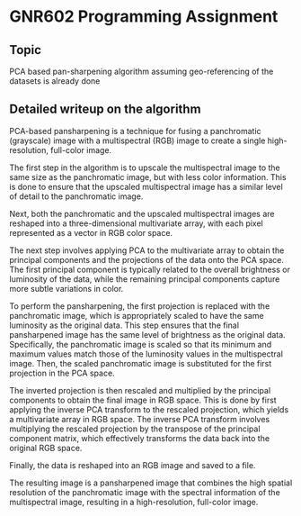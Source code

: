# GNR602 Programming Assignment
## Topic
PCA based pan-sharpening algorithm assuming geo-referencing of the datasets is already done

## Detailed writeup on the algorithm
PCA-based pansharpening is a technique for fusing a panchromatic (grayscale) image with a multispectral (RGB) image to create a single high-resolution, full-color image.

The first step in the algorithm is to upscale the multispectral image to the same size as the panchromatic image, but with less color information. This is done to ensure that the upscaled multispectral image has a similar level of detail to the panchromatic image.

Next, both the panchromatic and the upscaled multispectral images are reshaped into a three-dimensional multivariate array, with each pixel represented as a vector in RGB color space.

The next step involves applying PCA to the multivariate array to obtain the principal components and the projections of the data onto the PCA space. The first principal component is typically related to the overall brightness or luminosity of the data, while the remaining principal components capture more subtle variations in color.

To perform the pansharpening, the first projection is replaced with the panchromatic image, which is appropriately scaled to have the same luminosity as the original data. This step ensures that the final pansharpened image has the same level of brightness as the original data. Specifically, the panchromatic image is scaled so that its minimum and maximum values match those of the luminosity values in the multispectral image. Then, the scaled panchromatic image is substituted for the first projection in the PCA space.

The inverted projection is then rescaled and multiplied by the principal components to obtain the final image in RGB space. This is done by first applying the inverse PCA transform to the rescaled projection, which yields a multivariate array in RGB space. The inverse PCA transform involves multiplying the rescaled projection by the transpose of the principal component matrix, which effectively transforms the data back into the original RGB space.

Finally, the data is reshaped into an RGB image and saved to a file.

The resulting image is a pansharpened image that combines the high spatial resolution of the panchromatic image with the spectral information of the multispectral image, resulting in a high-resolution, full-color image.

